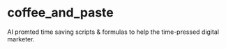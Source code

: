 # coffee_and_paste
AI promted time saving scripts &amp; formulas to help the time-pressed digital marketer. 
